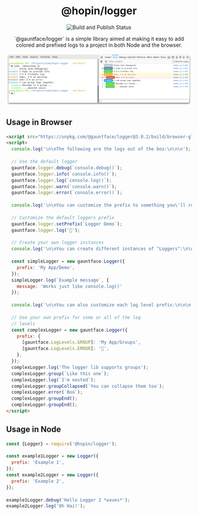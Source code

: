 <h1  align="center">@hopin/logger</h1>

<p align="center">
  <img src="https://github.com/gauntface/logger/workflows/Build%20and%20Publish/badge.svg" alt="Build and Publish Status" />
</p>

<p align="center">
`@gauntface/logger` is a simple library aimed at making it easy to add
colored and prefixed logs to a project in both Node and the browser.
</p>

<p align="center">
<img a;t="Screenshot of hopin-logger demos in Node and Browser" src="https://raw.githubusercontent.com/gauntface/hopin-logger/master/hopin-logger-screenshots.png" />
</p>

## Usage in Browser

```html
<script src="https://unpkg.com/@gauntface/logger@3.0.2/build/browser-globals.js"></script>
<script>
  console.log('\n\nThe following are the logs out of the box:\n\n\n');

  // Use the default logger
  gauntface.logger.debug(`console.debug()`);
  gauntface.logger.info(`console.info()`);
  gauntface.logger.log(`console.log()`);
  gauntface.logger.warn(`console.warn()`);
  gauntface.logger.error(`console.error()`);

  console.log('\n\nYou can customize the prefix to something you\'ll recognize:\n\n\n');

  // Customize the default loggers prefix
  gauntface.logger.setPrefix(`Logger Demo`);
  gauntface.logger.log('👋');

  // Create your own logger instances
  console.log('\n\nYou can create different instances of "Loggers":\n\n\n');

  const simpleLogger = new gauntface.Logger({
    prefix: 'My App/Demo',
  });
  simpleLogger.log(`Example message`, {
    message: 'Works just like console.log()'
  });

  console.log('\n\nYou can also customize each log level prefix:\n\n\n')

  // Use your own prefix for some or all of the log
  // levels
  const complexLogger = new gauntface.Logger({
    prefix: {
      [gauntface.LogLevels.GROUP]: 'My App/Groups',
      [gauntface.LogLevels.ERROR]: '👻',
    },
  });
  complexLogger.log('The logger lib supports groups');
  complexLogger.group(`Like this one`);
  complexLogger.log(`I'm nested`);
  complexLogger.groupCollapsed(`You can collapse them too`);
  complexLogger.error(`Boo`);
  complexLogger.groupEnd();
  complexLogger.groupEnd();
</script>
```

## Usage in Node

```javascript
const {Logger} = require('@hopin/logger');

const example1Logger = new Logger({
  prefix: 'Example 1',
});
const example2Logger = new Logger({
  prefix: 'Example 2',
});

example1Logger.debug('Hello Logger 2 *waves*');
example2Logger.log('Oh Hai!');
```
